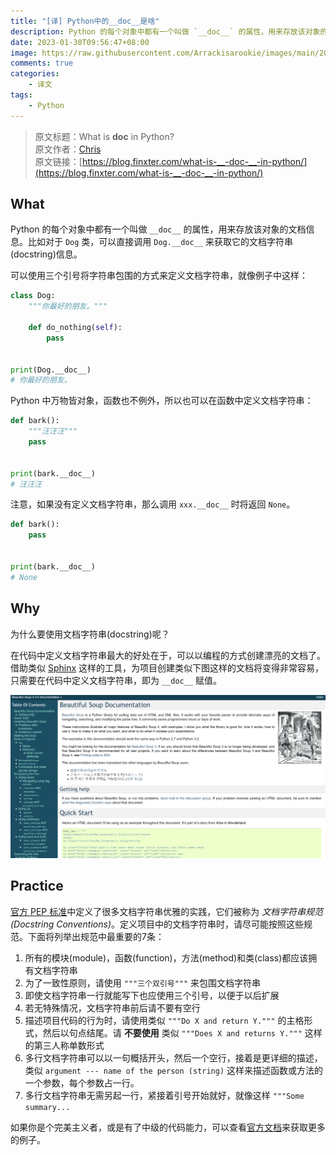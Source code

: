 ```yaml
---
title: "[译] Python中的__doc__是啥"
description: Python 的每个对象中都有一个叫做 `__doc__` 的属性，用来存放该对象的文档信息。比如对于 `Dog` 类，可以直接调用 `Dog.__doc__` 来获取它的文档字符串(docstring)信息
date: 2023-01-30T09:56:47+08:00
image: https://raw.githubusercontent.com/Arrackisarookie/images/main/202301301201772.png
comments: true
categories:
    - 译文
tags:
    - Python
---
```


> 原文标题：What is __doc__ in Python?  
> 原文作者：[Chris](https://blog.finxter.com/author/xcentpy_cfsh849y/)  
> 原文链接：[https://blog.finxter.com/what-is-__-doc-__-in-python/](https://blog.finxter.com/what-is-__-doc-__-in-python/)

## What

Python 的每个对象中都有一个叫做 `__doc__` 的属性，用来存放该对象的文档信息。比如对于 `Dog` 类，可以直接调用 `Dog.__doc__` 来获取它的文档字符串(docstring)信息。

可以使用三个引号将字符串包围的方式来定义文档字符串，就像例子中这样：

``` python
class Dog:
    """你最好的朋友。"""

    def do_nothing(self):
        pass


print(Dog.__doc__)
# 你最好的朋友。
```

Python 中万物皆对象，函数也不例外，所以也可以在函数中定义文档字符串：

``` python
def bark():
    """汪汪汪"""
    pass


print(bark.__doc__)
# 汪汪汪
```

注意，如果没有定义文档字符串，那么调用 `xxx.__doc__` 时将返回 `None`。

``` python
def bark():
    pass


print(bark.__doc__)
# None
```

## Why
为什么要使用文档字符串(docstring)呢？

在代码中定义文档字符串最大的好处在于，可以以编程的方式创建漂亮的文档了。借助类似 [Sphinx](https://www.sphinx-doc.org/en/master/examples.html) 这样的工具，为项目创建类似下图这样的文档将变得非常容易，只需要在代码中定义文档字符串，即为 `__doc__` 赋值。

![Sphinx-doc](https://raw.githubusercontent.com/Arrackisarookie/images/main/202301301121492.png)

## Practice
[官方 PEP 标准](https://www.python.org/dev/peps/pep-0257/)中定义了很多文档字符串优雅的实践，它们被称为 *文档字符串规范(Docstring Conventions)*。定义项目中的文档字符串时，请尽可能按照这些规范。下面将列举出规范中最重要的7条：

1. 所有的模块(module)，函数(function)，方法(method)和类(class)都应该拥有文档字符串
2. 为了一致性原则，请使用 `"""三个双引号"""` 来包围文档字符串
3. 即使文档字符串一行就能写下也应使用三个引号，以便于以后扩展
4. 若无特殊情况，文档字符串前后请不要有空行
5. 描述项目代码的行为时，请使用类似 `"""Do X and return Y."""` 的主格形式，然后以句点结尾。请 **不要使用** 类似 `"""Does X and returns Y."""` 这样的第三人称单数形式
6. 多行文档字符串可以以一句概括开头，然后一个空行，接着是更详细的描述，类似 `argument --- name of the person (string)` 这样来描述函数或方法的一个参数，每个参数占一行。
7. 多行文档字符串无需另起一行，紧接着引号开始就好，就像这样 `"""Some summary...`

如果你是个完美主义者，或是有了中级的代码能力，可以查看[官方文档](https://www.python.org/dev/peps/pep-0257/)来获取更多的例子。
